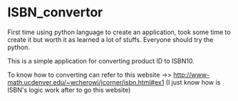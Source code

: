 # ISBN_convertor
First time using python language to create an application, took some time to create it but worth it as learned a lot of stuffs. Everyone should try the python.

This is a simple application for converting product ID to ISBN10.

To know how to converting can refer to this website ->> http://www-math.ucdenver.edu/~wcherowi/jcorner/isbn.html#ex1
(I just know how is ISBN's logic work after to go this website)
